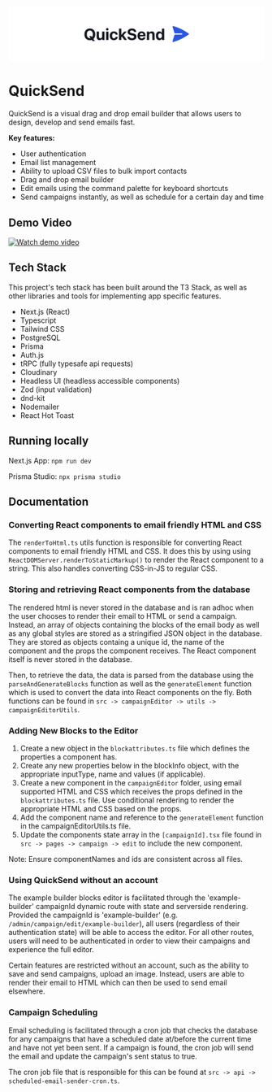 ![QuickSend Logo](/public/logo.png?raw=0)

# QuickSend

QuickSend is a visual drag and drop email builder that allows users to design, develop and send emails fast.

**Key features:**

- User authentication
- Email list management
- Ability to upload CSV files to bulk import contacts
- Drag and drop email builder
- Edit emails using the command palette for keyboard shortcuts
- Send campaigns instantly, as well as schedule for a certain day and time

## Demo Video

[![Watch demo video](https://github.com/jackb14/QuickSend/blob/main/public/demo-video-screenshot.png?raw=0)](https://youtu.be/CpvBhDoYAxg)

## Tech Stack

This project's tech stack has been built around the T3 Stack, as well as other libraries and tools for implementing app specific features.

- Next.js (React)
- Typescript
- Tailwind CSS
- PostgreSQL
- Prisma
- Auth.js
- tRPC (fully typesafe api requests)
- Cloudinary
- Headless UI (headless accessible components)
- Zod (input validation)
- dnd-kit
- Nodemailer
- React Hot Toast

## Running locally

Next.js App: `npm run dev`

Prisma Studio: `npx prisma studio`

## Documentation

### Converting React components to email friendly HTML and CSS

The `renderToHtml.ts` utils function is responsible for converting React components to email friendly HTML and CSS. It does this by using using `ReactDOMServer.renderToStaticMarkup()` to render the React component to a string. This also handles converting CSS-in-JS to regular CSS.

### Storing and retrieving React components from the database

The rendered html is never stored in the database and is ran adhoc when the user chooses to render their email to HTML or send a campaign. Instead, an array of objects containing the blocks of the email body as well as any global styles are stored as a stringified JSON object in the database. They are stored as objects containg a unique id, the name of the component and the props the component receives. The React component itself is never stored in the database.

Then, to retrieve the data, the data is parsed from the database using the `parseAndGenerateBlocks` function as well as the `generateElement` function which is used to convert the data into React components on the fly. Both functions can be found in `src -> campaignEditor -> utils -> campaignEditorUtils`.

### Adding New Blocks to the Editor

1. Create a new object in the `blockattributes.ts` file which defines the properties a component has.
2. Create any new properties below in the blockInfo object, with the appropriate inputType, name and values (if applicable).
3. Create a new component in the `campaignEditor` folder, using email supported HTML and CSS which receives the props defined in the `blockattributes.ts` file. Use conditional rendering to render the appropriate HTML and CSS based on the props.
4. Add the component name and reference to the `generateElement` function in the campaignEditorUtils.ts file.
5. Update the components state array in the `[campaignId].tsx` file found in `src -> pages -> campaign -> edit` to include the new component.

Note: Ensure componentNames and ids are consistent across all files.

### Using QuickSend without an account

The example builder blocks editor is facilitated through the 'example-builder' campaignId dynamic route with state and serverside rendering. Provided the campaignId is 'example-builder' (e.g. `/admin/campaign/edit/example-builder`), all users (regardless of their authentication state) will be able to access the editor. For all other routes, users will need to be authenticated in order to view their campaigns and experience the full editor.

Certain features are restricted without an account, such as the ability to save and send campaigns, upload an image. Instead, users are able to render their email to HTML which can then be used to send email elsewhere.

### Campaign Scheduling

Email scheduling is facilitated through a cron job that checks the database for any campaigns that have a scheduled date at/before the current time and have not yet been sent. If a campaign is found, the cron job will send the email and update the campaign's sent status to true.

The cron job file that is responsible for this can be found at `src -> api -> scheduled-email-sender-cron.ts`.
